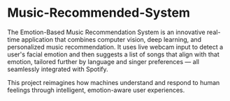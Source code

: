 # Music-Recommended-System
The Emotion-Based Music Recommendation System is an innovative real-time application that combines computer vision, deep learning, and personalized music recommendation. It uses live webcam input to detect a user's facial emotion and then suggests a list of songs that align with that emotion, tailored further by language and singer preferences — all seamlessly integrated with Spotify.

This project reimagines how machines understand and respond to human feelings through intelligent, emotion-aware user experiences.
